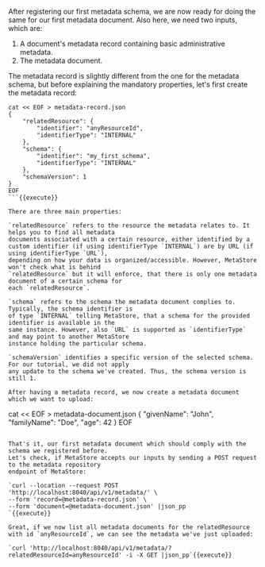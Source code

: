 After registering our first metadata schema, we are now ready for doing the same
for our first metadata document. Also here, we need two inputs, which are:

1. A document's metadata record containing basic administrative metadata.
2. The metadata document.

The metadata record is slightly different from the one for the metadata schema, but
before explaining the mandatory properties, let's first create the metadata record:

```
cat << EOF > metadata-record.json
{
    "relatedResource": {
        "identifier": "anyResourceId",
        "identifierType": "INTERNAL"
    },
    "schema": {
        "identifier": "my_first_schema",
        "identifierType": "INTERNAL"
    },
    "schemaVersion": 1
}
EOF
```{{execute}}

There are three main properties: 

`relatedResource` refers to the resource the metadata relates to. It helps you to find all metadata
documents associated with a certain resource, either identified by a
custom identifier (if using identifierType `INTERNAL`) are by URL (if using identifierType `URL`), 
depending on how your data is organized/accessible. However, MetaStore won't check what is behind
`relatedResource` but it will enforce, that there is only one metadata document of a certain schema for
each `relatedResource`.

`schema` refers to the schema the metadata document complies to. Typically, the schema identifier is
of type `INTERNAL` telling MetaStore, that a schema for the provided identifier is available in the 
same instance. However, also `URL` is supported as `identifierType` and may point to another MetaStore
instance holding the particular schema. 

`schemaVersion` identifies a specific version of the selected schema. For our tutorial, we did not apply
any update to the schema we've created. Thus, the schema version is still 1.

After having a metadata record, we now create a metadata document which we want to upload:

```
cat << EOF > metadata-document.json
{
"givenName": "John",
"familyName": "Doe",
"age": 42
}
EOF
```{{execute}}

That's it, our first metadata document which should comply with the schema we registered before.  
Let's check, if MetaStore accepts our inputs by sending a POST request to the metadata repository
endpoint of MetaStore:

`curl --location --request POST 'http://localhost:8040/api/v1/metadata/' \
--form 'record=@metadata-record.json' \
--form 'document=@metadata-document.json' |json_pp
`{{execute}}

Great, if we now list all metadata documents for the relatedResource with id `anyResourceId`, we can see the metadata we've just uploaded:

`curl 'http://localhost:8040/api/v1/metadata/?relatedResourceId=anyResourceId' -i -X GET |json_pp`{{execute}}